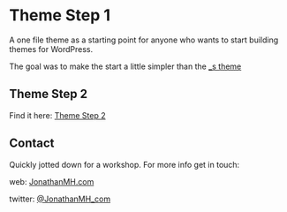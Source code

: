 # Theme Step 1

A one file theme as a starting point for anyone who wants to start building themes for WordPress.

The goal was to make the start a little simpler than the [\_s theme](http://underscores.me/)

## Theme Step 2
Find it here: [Theme Step 2](https://github.com/JonathanMH/theme_step_2) 

## Contact
Quickly jotted down for a workshop. For more info get in touch:

web: [JonathanMH.com](http://jonathanmh.com)

twitter: [@JonathanMH_com](https://twitter.com/JonathanMH_com)
